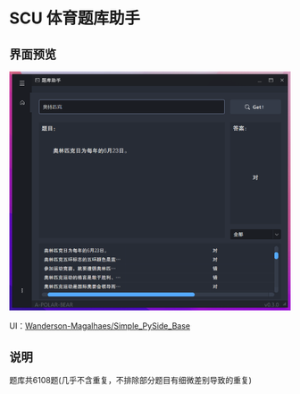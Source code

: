# SCU 体育题库助手

## 界面预览
![界面截图](image/screenshot.png)

UI：[Wanderson-Magalhaes/Simple_PySide_Base](https://github.com/Wanderson-Magalhaes/Simple_PySide_Base)

## 说明
题库共6108题(几乎不含重复，不排除部分题目有细微差别导致的重复)
